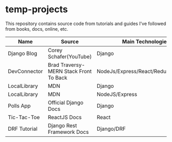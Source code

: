 # temp-projects

This repository contains source code from tutorials and guides I've followed from books, docs, online, etc.

Name | Source | Main Technologies | Links
--- | --- | --- | ---
Django Blog | Corey Schafer(YouTube) | Django |  [link](https://www.youtube.com/playlist?list=PL-osiE80TeTtoQCKZ03TU5fNfx2UY6U4p)
DevConnector | Brad Traversy- MERN Stack Front To Back | NodeJs/Express/React/Redux/MongoDB |  [link](https://www.udemy.com/course/mern-stack-front-to-back/)
LocalLibrary | MDN | Django |  [link](https://developer.mozilla.org/en-US/docs/Learn/Server-side/Django/Tutorial_local_library_website)
LocalLibrary | MDN | NodeJS/Express | [link](https://developer.mozilla.org/en-US/docs/Learn/Server-side/Express_Nodejs)
Polls App | Official Django Docs | Django |  [link](https://docs.djangoproject.com/en/2.2/intro/)
Tic-Tac-Toe | ReactJS Docs | React | [link](https://reactjs.org/tutorial/tutorial.html)
DRF Tutorial | Django Rest Framework Docs | Django/DRF |  [link](https://www.django-rest-framework.org/tutorial/1-serialization/)
